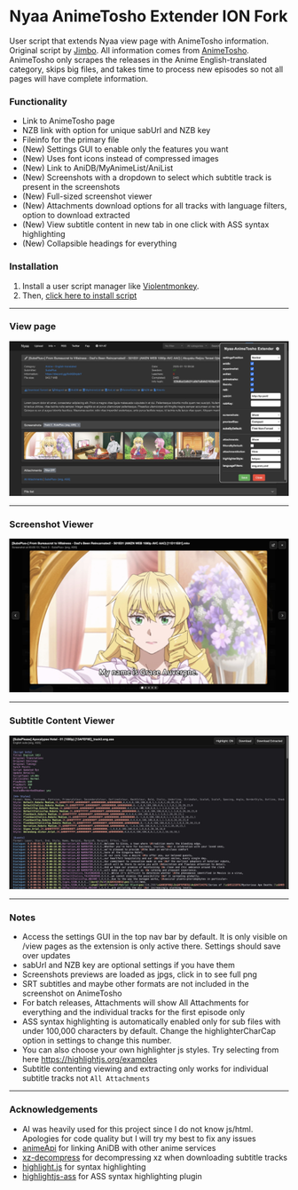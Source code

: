 # Nyaa AnimeTosho Extender ION Fork

User script that extends Nyaa view page with AnimeTosho information. Original script by [Jimbo](https://gitea.com/Jimbo/PT-Userscripts/src/branch/main/nyaa-animetosho.user.js). All information comes from [AnimeTosho](https://animetosho.org/). AnimeTosho only scrapes the releases in the Anime English-translated category, skips big files, and takes time to process new episodes so not all pages will have complete information.

### Functionality
- Link to AnimeTosho page
- NZB link with option for unique sabUrl and NZB key
- Fileinfo for the primary file
- (New) Settings GUI to enable only the features you want
- (New) Uses font icons instead of compressed images
- (New) Link to AniDB/MyAnimeList/AniList
- (New) Screenshots with a dropdown to select which subtitle track is present in the screenshots
- (New) Full-sized screenshot viewer
- (New) Attachments download options for all tracks with language filters, option to download extracted
- (New) View subtitle content in new tab in one click with ASS syntax highlighting
- (New) Collapsible headings for everything

### Installation
1. Install a user script manager like [Violentmonkey](https://violentmonkey.github.io/).
2. Then, [click here to install script](https://github.com/IONI0/Nyaa-AnimeTosho-Extender-ION-Fork/raw/refs/heads/main/Nyaa-AnimeTosho-Extender-ION-Fork.user.js)

---

### View page
![](main_image.jpg)

---

### Screenshot Viewer
![Screenshot Viewer](screenshot_viewer.jpg)

---

### Subtitle Content Viewer
![Subtitle Content Viewer](subtitle_content_viewer.jpg)

---

### Notes
- Access the settings GUI in the top nav bar by default. It is only visible on /view pages as the extension is only active there. Settings should save over updates
- sabUrl and NZB key are optional settings if you have them
- Screenshots previews are loaded as jpgs, click in to see full png
- SRT subtitles and maybe other formats are not included in the screenshot on AnimeTosho
- For batch releases, Attachments will show All Attachments for everything and the individual tracks for the first episode only
- ASS syntax highlighting is automatically enabled only for sub files with under 100,000 characters by default. Change the highlighterCharCap option in settings to change this number.
- You can also choose your own highlighter js styles. Try selecting from here https://highlightjs.org/examples
- Subtitle contenting viewing and extracting only works for individual subtitle tracks not `All Attachments`

---

### Acknowledgements
- AI was heavily used for this project since I do not know js/html. Apologies for code quality but I will try my best to fix any issues
- [animeApi](https://github.com/nattadasu/animeApi) for linking AniDB with other anime services
- [xz-decompress](https://github.com/httptoolkit/xz-decompress) for decompressing xz when downloading subtitle tracks
- [highlight.js](https://github.com/highlightjs/highlight.js) for syntax highlighting
- [highlightjs-ass](https://github.com/GrygrFlzr/highlightjs-ass/) for ASS syntax highlighting plugin